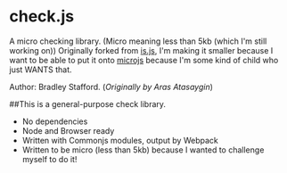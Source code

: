 # check.js

A micro checking library. (Micro meaning less than 5kb (which I'm still working on))
Originally forked from [is.js](https://arasatasaygin.github.io/is.js/), I'm making it smaller because I want to be able to put it onto [microjs](http://microjs.com/) because I'm some kind of child who just WANTS that. 

Author: Bradley Stafford.
(_Originally by Aras Atasaygin_)

##This is a general-purpose check library.
- No dependencies
- Node and Browser ready
- Written with Commonjs modules, output by Webpack
- Written to be micro (less than 5kb) because I wanted to challenge myself to do it!
